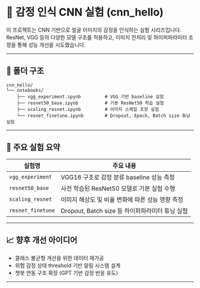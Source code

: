 # 🧠 감정 인식 CNN 실험 (cnn_hello)

이 프로젝트는 CNN 기반으로 얼굴 이미지의 감정을 인식하는 실험 시리즈입니다.  
ResNet, VGG 등의 다양한 모델 구조를 적용하고, 이미지 전처리 및 하이퍼파라미터 조정을 통해 성능 개선을 시도했습니다.

---

## 📁 폴더 구조

```
cnn_hello/
└── notebooks/
    ├── vgg_experiment.ipynb         # VGG 기반 baseline 실험
    ├── resnet50_base.ipynb          # 기본 ResNet50 학습 실험
    ├── scaling_resnet.ipynb         # 이미지 스케일 조정 실험
    └── resnet_finetune.ipynb        # Dropout, Epoch, Batch size 튜닝 실험
```

---

## 📌 주요 실험 요약

| 실험명 | 주요 내용 |
|--------|-----------|
| `vgg_experiment` | VGG16 구조로 감정 분류 baseline 성능 측정 |
| `resnet50_base` | 사전 학습된 ResNet50 모델로 기본 실험 수행 |
| `scaling_resnet` | 이미지 해상도 및 비율 변화에 따른 성능 영향 측정 |
| `resnet_finetune` | Dropout, Batch size 등 하이퍼파라미터 튜닝 실험 |

---

## 📈 향후 개선 아이디어

- 클래스 불균형 개선을 위한 데이터 재가공
- 위험 감정 상태 threshold 기반 알림 시스템 설계
- 챗봇 연동 구조 확장 (GPT 기반 감정 반응 유도)

---

